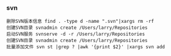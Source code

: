 ### svn
    删除SVN版本信息 find . -type d -name ".svn"|xargs rm -rf
    创建SVN目录 svnadmin create /Users/larry/Repositories
    启动SVN服务 svnserve -d -r /Users/larry/Repositories
    创建SVN目录 svnadmin create /Users/larry/Repositories 
    批量添加文件 svn st |grep ? |awk '{print $2}' |xargs svn add

